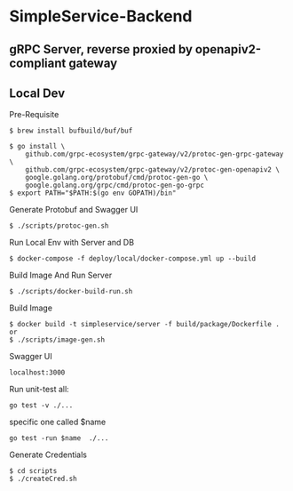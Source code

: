 # SimpleService-Backend
## gRPC Server, reverse proxied by openapiv2-compliant gateway

## Local Dev
Pre-Requisite
```
$ brew install bufbuild/buf/buf

$ go install \
    github.com/grpc-ecosystem/grpc-gateway/v2/protoc-gen-grpc-gateway \
    github.com/grpc-ecosystem/grpc-gateway/v2/protoc-gen-openapiv2 \
    google.golang.org/protobuf/cmd/protoc-gen-go \
    google.golang.org/grpc/cmd/protoc-gen-go-grpc
$ export PATH="$PATH:$(go env GOPATH)/bin"
```

Generate Protobuf and Swagger UI
```
$ ./scripts/protoc-gen.sh 
```

Run Local Env with Server and DB
```
$ docker-compose -f deploy/local/docker-compose.yml up --build
```

Build Image And Run Server
```
$ ./scripts/docker-build-run.sh
```
Build Image
```
$ docker build -t simpleservice/server -f build/package/Dockerfile .
or 
$ ./scripts/image-gen.sh
```

Swagger UI
```
localhost:3000
```

Run unit-test
all:
```
go test -v ./...
```
specific one called $name
```
go test -run $name  ./...
```

Generate Credentials
```
$ cd scripts
$ ./createCred.sh
```

